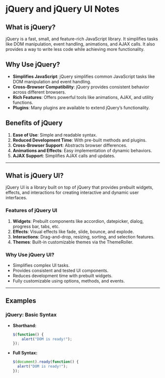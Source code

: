 # jQuery and jQuery UI Notes

## What is jQuery?
jQuery is a fast, small, and feature-rich JavaScript library. It simplifies tasks like DOM manipulation, event handling, animations, and AJAX calls. It also provides a way to write less code while achieving more functionality.

## Why Use jQuery?
- **Simplifies JavaScript**: jQuery simplifies common JavaScript tasks like DOM manipulation and event handling.
- **Cross-Browser Compatibility**: jQuery provides consistent behavior across different browsers.
- **Rich Features**: Offers powerful tools like animations, AJAX, and utility functions.
- **Plugins**: Many plugins are available to extend jQuery’s functionality.

## Benefits of jQuery
1. **Ease of Use**: Simple and readable syntax.
2. **Reduced Development Time**: With pre-built methods and plugins.
3. **Cross-Browser Support**: Abstracts browser differences.
4. **Animations and Effects**: Easy implementation of dynamic behaviors.
5. **AJAX Support**: Simplifies AJAX calls and updates.

---

## What is jQuery UI?
jQuery UI is a library built on top of jQuery that provides prebuilt widgets, effects, and interactions for creating interactive and dynamic user interfaces.

### Features of jQuery UI
1. **Widgets**: Prebuilt components like accordion, datepicker, dialog, progress bar, tabs, etc.
2. **Effects**: Visual effects like fade, slide, bounce, and explode.
3. **Interactions**: Drag-and-drop, resizing, sorting, and selection features.
4. **Themes**: Built-in customizable themes via the ThemeRoller.

### Why Use jQuery UI?
- Simplifies complex UI tasks.
- Provides consistent and tested UI components.
- Reduces development time with prebuilt widgets.
- Fully customizable using options, methods, and events.

---

## Examples

### jQuery: Basic Syntax
- **Shorthand:**
  ```javascript
  $(function() {
      alert("DOM is ready!");
  });

- **Full Syntax:**
  ```javascript
  $(document).ready(function() {
    alert("DOM is ready!");
  });
